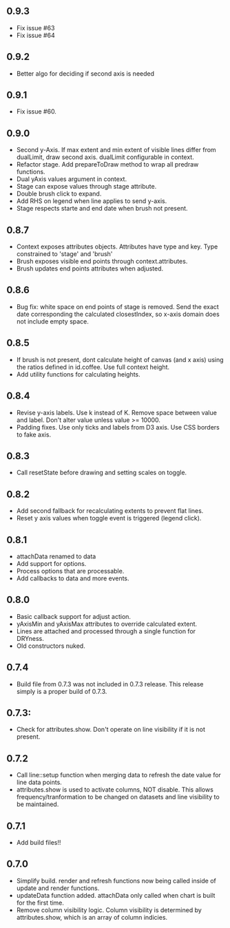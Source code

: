 ## 0.9.3

* Fix issue #63
* Fix issue #64

## 0.9.2

* Better algo for deciding if second axis is needed

## 0.9.1

* Fix issue #60.

## 0.9.0

* Second y-Axis. If max extent and min extent of visible lines differ from dualLimit, draw second axis. dualLimit configurable in context.
* Refactor stage. Add prepareToDraw method to wrap all predraw functions.
* Dual yAxis values argument in context.
* Stage can expose values through stage attribute.
* Double brush click to expand.
* Add RHS on legend when line applies to send y-axis.
* Stage respects starte and end date when brush not present.

## 0.8.7

* Context exposes attributes objects.  Attributes have type and key.  Type constrained to 'stage' and 'brush'
* Brush exposes visible end points through context.attributes.
* Brush updates end points attributes when adjusted. 

## 0.8.6

* Bug fix: white space on end points of stage is removed. Send the exact date corresponding the calculated closestIndex, so x-axis domain does not include empty space.

## 0.8.5

* If brush is not present, dont calculate height of canvas (and x axis) using the ratios defined in id.coffee. Use full context height.
* Add utility functions for calculating heights.

## 0.8.4

* Revise y-axis labels. Use k instead of K. Remove space between value and label. Don't alter value unless value >= 10000.
* Padding fixes. Use only ticks and labels from D3 axis. Use CSS borders to fake axis.

## 0.8.3

* Call resetState before drawing and setting scales on toggle.

## 0.8.2

* Add second fallback for recalculating extents to prevent flat lines.
* Reset y axis values when toggle event is triggered (legend click).

## 0.8.1

* attachData renamed to data
* Add support for options.
* Process options that are processable.
* Add callbacks to data and more events.

## 0.8.0

* Basic callback support for adjust action.
* yAxisMin and yAxisMax attributes to override calculated extent.
* Lines are attached and processed through a single function for DRYness.
* Old constructors nuked.

## 0.7.4

* Build file from 0.7.3 was not included in 0.7.3 release. This release simply is a proper build of 0.7.3.

## 0.7.3:

* Check for attributes.show. Don't operate on line visibility if it is not present.

## 0.7.2

* Call line::setup function when merging data to refresh the date value for line data points.
* attributes.show is used to activate columns, NOT disable. This allows frequency/tranformation to be changed on datasets and line visibility to be maintained.

## 0.7.1

* Add build files!!

## 0.7.0

* Simplify build. render and refresh functions now being called inside of update and render functions.
* updateData function added. attachData only called when chart is built for the first time.
* Remove column visibility logic. Column visibility is determined by attributes.show, which is an array of column indicies.

